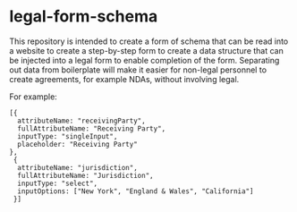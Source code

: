 # legal-form-schema

This repository is intended to create a form of schema that can be read into a website to create a step-by-step form to create a data structure that can be injected into a legal form to enable completion of the form. Separating out data from boilerplate will make it easier for non-legal personnel to create agreements, for example NDAs, without involving legal.

For example:

```
[{
  attributeName: "receivingParty",
  fullAttributeName: "Receiving Party",
  inputType: "singleInput",
  placeholder: "Receiving Party"
},
 {
  attributeName: "jurisdiction",
  fullAttributeName: "Jurisdiction",
  inputType: "select",
  inputOptions: ["New York", "England & Wales", "California"]
 }]
 ```
